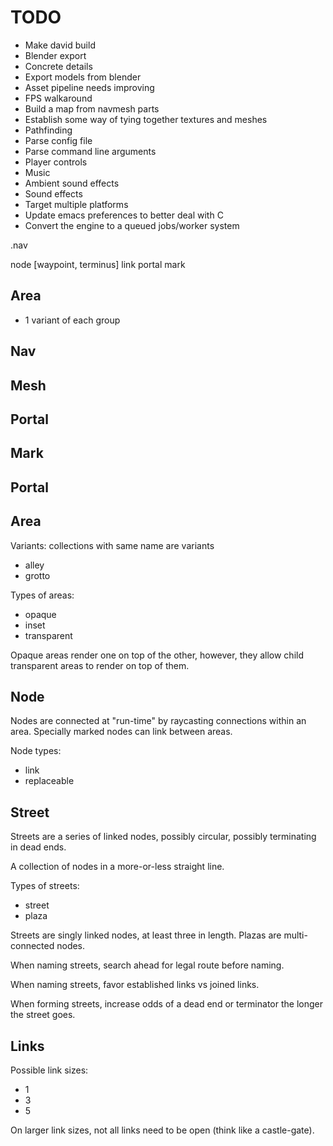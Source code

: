 TODO
====

  - Make david build
  - Blender export
  - Concrete details
  - Export models from blender
  - Asset pipeline needs improving
  - FPS walkaround
  - Build a map from navmesh parts
  - Establish some way of tying  together textures and meshes
  - Pathfinding
  - Parse config file
  - Parse command line arguments
  - Player controls
  - Music
  - Ambient sound effects
  - Sound effects
  - Target multiple platforms
  - Update emacs preferences to better deal with C
  - Convert the engine to a queued jobs/worker system
  
  
.nav

node [waypoint, terminus]
link
portal
mark

Area
----

  - 1 variant of each group
  
Nav
---

Mesh
----

Portal
------

Mark
----

Portal
------



Area
----

Variants:
collections with same name are variants

  - alley
  - grotto


Types of areas:
  - opaque
  - inset
  - transparent

Opaque areas render one on top of the other, however, they allow child transparent areas to render on top of them.

Node
----

Nodes are connected at "run-time" by raycasting connections within an area. Specially marked nodes can link between areas.

Node types:
  - link
  - replaceable
  
Street
------

Streets are a series of linked nodes, possibly circular, possibly terminating in dead ends.

A collection of nodes in a more-or-less straight line.

Types of streets:
  - street
  - plaza

Streets are singly linked nodes, at least three in length. Plazas are multi-connected nodes.

When naming streets, search ahead for legal route before naming.

When naming streets, favor established links vs joined links.

When forming streets, increase odds of a dead end or terminator the longer the street goes.

Links
-----

Possible link sizes:
  - 1
  - 3
  - 5
  
On larger link sizes, not all links need to be open (think like a castle-gate).
